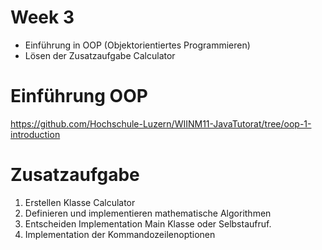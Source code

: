 # Week 3

* Einführung in OOP (Objektorientiertes Programmieren)
* Lösen der Zusatzaufgabe Calculator

# Einführung OOP

https://github.com/Hochschule-Luzern/WIINM11-JavaTutorat/tree/oop-1-introduction

# Zusatzaufgabe

1. Erstellen Klasse Calculator
2. Definieren und implementieren mathematische Algorithmen
3. Entscheiden Implementation Main Klasse oder Selbstaufruf.
4. Implementation der Kommandozeilenoptionen

